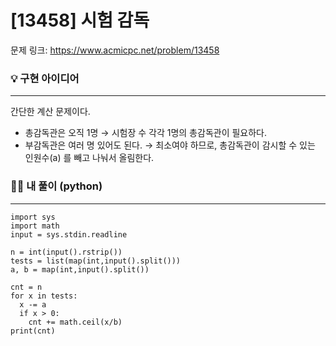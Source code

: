 # [13458] 시험 감독

문제 링크: https://www.acmicpc.net/problem/13458



### **💡 구현 아이디어**

------

간단한 계산 문제이다.

- 총감독관은 오직 1명 → 시험장 수 각각 1명의 총감독관이 필요하다.
- 부감독관은 여러 명 있어도 된다. → 최소여야 하므로, 총감독관이 감시할 수 있는 인원수(a) 를 빼고 나눠서 올림한다.

 

### **🙆‍♀️ 내 풀이 (python)**

------

```
import sys
import math
input = sys.stdin.readline

n = int(input().rstrip())
tests = list(map(int,input().split()))
a, b = map(int,input().split())

cnt = n 
for x in tests:
  x -= a
  if x > 0:
    cnt += math.ceil(x/b) 
print(cnt)
```
